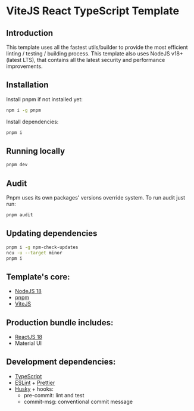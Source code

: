 # ViteJS React TypeScript Template

## Introduction

This template uses all the fastest utils/builder to provide the most efficient linting / testing / building process.
This template also uses NodeJS v18+ (latest LTS), that contains all the latest security and performance improvements.

## Installation

Install pnpm if not installed yet:
```bash
npm i -g pnpm
```

Install dependencies:
```bash
pnpm i
```

## Running locally

```bash
pnpm dev
```

## Audit
Pnpm uses its own packages' versions override system. To run audit just run:
```bash
pnpm audit
```

## Updating dependencies
```bash
pnpm i -g npm-check-updates
ncu -u --target minor
pnpm i
```

## Template's core:
* [NodeJS 18](https://nodejs.org/en/)
* [pnpm](https://pnpm.io/)
* [ViteJS](https://vitejs.dev/)

## Production bundle includes:

* [ReactJS 18](https://reactjs.org/)
* Material UI

## Development dependencies:

* [TypeScript](https://www.typescriptlang.org/)
* [ESLint](https://eslint.org/) + [Prettier](https://prettier.io/)
* [Husky](https://www.npmjs.com/package/husky) + hooks:
  * pre-commit: lint and test
  * commit-msg: conventional commit message
